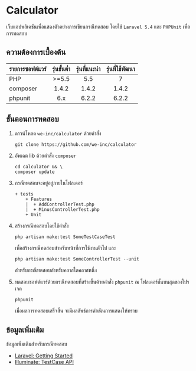 # Calculator

เว็บแอปพลิเคชันเพื่อแสดงตัวอย่างการเขียนกรณีทดสอบ โดยใช้ `Laravel 5.4` และ `PHPUnit` เพื่อการทดสอบ

## ความต้องการเบื้องต้น
| รายการซอฟต์แวร์ | รุ่นขั้นต่ำ | รุ่นที่แนะนำ | รุ่นที่ใช้พัฒนา |
|---------------|:------:|:--------:|:---------:|            
| PHP           | >=5.5  | 5.5      | 7         |
| composer      | 1.4.2  | 1.4.2    | 1.4.2     |
| phpunit       | 6.x    | 6.2.2    | 6.2.2     |

## ขั้นตอนการทดสอบ

1. ดาวน์โหลด `we-inc/calculator` ด้วยคำสั่ง
    ```
    git clone https://github.com/we-inc/calculator
    ```

1. อัพเดต lib ด้วยคำสั่ง `composer`
    ```
    cd calculator && \
    composer update
    ```
    
1. กรณีทดสอบจะอยู่อยู่ภายในโฟลเดอร์
    ```
    + tests
        + Features
        |  + AddControllerTest.php
        |  + MinusControllerTest.php
        + Unit
    ```

1. สร้างกรณีทดสอบโดยใช้คำสั่ง
    ```
    php artisan make:test SomeTestCaseTest
    ```
    เพื่อสร้างกรณีทดสอบสำหรับหน้าที่การใช้งานตัวไป และ

    ```
    php artisan make:test SomeControllerTest --unit
    ```
    สำหรับกรณีทดสอบสำหรับคลาสใดคลาสหนึ่ง

1. ทดสอบซอฟต์แวร์ด้วยกรณีทดสอบที่สร้างขึ้นด้วยคำสั่ง `phpunit` ณ โฟลเดอร์ชั้นบนสุดของโปรเจค
    ```php
    phpunit
    ```

    เมื่อผลการทดสอบเสร็จสิ้น จะมีผลลัพธ์การดำเนินการแสดงให้ทราบ

## ข้อมูลเพิ่มเติม

ข้อมูลเพิ่มเติมสำหรับกรณีทดสอบ 
- [Laravel: Getting Started](https://laravel.com/docs/master/testing)
- [Illuminate: TestCase API](https://laravel.com/api/master/Illuminate/Foundation/Testing/TestCase.html)
